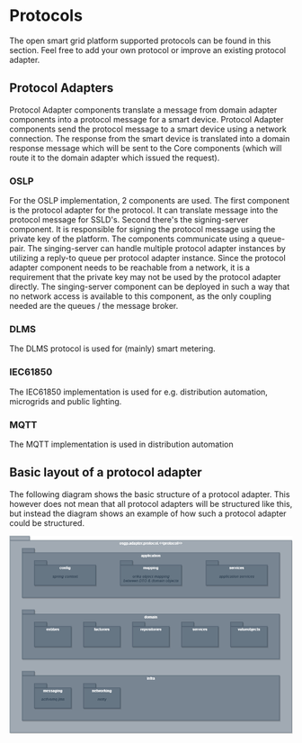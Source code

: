 <!--
SPDX-FileCopyrightText: Contributors to the GXF project

SPDX-License-Identifier: Apache-2.0
-->

# Protocols

The open smart grid platform supported protocols can be found in this section. Feel free to add your own protocol or improve an existing protocol adapter.

## Protocol Adapters

Protocol Adapter components translate a message from domain adapter components into a protocol message for a smart device. Protocol Adapter components send the protocol message to a smart device using a network connection. The response from the smart device is translated into a domain response message which will be sent to the Core components \(which will route it to the domain adapter which issued the request\).

### OSLP

For the OSLP implementation, 2 components are used. The first component is the protocol adapter for the protocol. It can translate message into the protocol message for SSLD's. Second there's the signing-server component. It is responsible for signing the protocol message using the private key of the platform. The components communicate using a queue-pair. The singing-server can handle multiple protocol adapter instances by utilizing a reply-to queue per protocol adapter instance. Since the protocol adapter component needs to be reachable from a network, it is a requirement that the private key may not be used by the protocol adapter directly. The singing-server component can be deployed in such a way that no network access is available to this component, as the only coupling needed are the queues / the message broker.

### DLMS

The DLMS protocol is used for \(mainly\) smart metering.

### IEC61850

The IEC61850 implementation is used for e.g. distribution automation, microgrids and public lighting.

### MQTT

The MQTT implementation is used in distribution automation

## Basic layout of a protocol adapter

The following diagram shows the basic structure of a protocol adapter. This however does not mean that all protocol adapters will be structured like this, but instead the diagram shows an example of how such a protocol adapter could be structured.

![Diagram of the structure of a protocol adapter](../.gitbook/assets/protocol-adapters-model-gfx-pa-pd-example.png)

